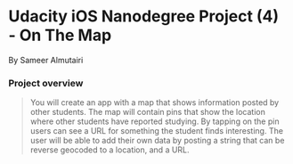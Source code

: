 
# Udacity iOS Nanodegree Project (4) - On The Map

By Sameer Almutairi

### Project overview
> You will create an app with a map that shows information posted by other students. The map will contain pins that show the location where other students have reported studying. By tapping on the pin users can see a URL for something the student finds interesting. The user will be able to add their own data by posting a string that can be reverse geocoded to a location, and a URL.

